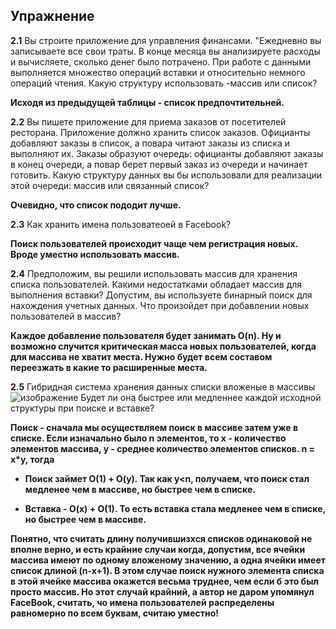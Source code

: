 ## Упражнение 
**2.1** Вы строите приложение для управления финансами. "Ежедневно вы записываете все свои траты. В конце месяца вы анализируете расходы и вычисляете, сколько денег было потрачено. При работе с данными выполняется множество операций вставки и относительно немного операций чтения. Какую структуру использовать -массив или список? 

**Исходя из предыдущей таблицы  - список предпочтительней.** 

**2.2** Вы пишете приложение для приема заказов от посетителей ресторана. Приложение должно хранить список заказов. Официанты добавляют заказы в список, а повара читают заказы из списка и выполняют их. Заказы образуют очередь: официанты добавляют заказы в конец очереди, а повар берет первый заказ из очереди и начинает готовить. Какую структуру данных вы бы использовали для реализации этой очереди: массив или связанный список?	

**Очевидно, что список пододит лучше.**

**2.3** Как хранить имена пользоватеоей в Facebook?

**Поиск пользователей происходит чаще чем регистрация новых. Вроде уместно использовать массив.**

**2.4** Предположим, вы решили использовать массив для хранения списка пользователей. Какими недостатками обладает массив для выполнения вставки? Допустим, вы используете бинарный поиск для нахождения учетных данных. Что произойдет при добавлении новых пользователей в массив?	

**Каждое добавление пользователя будет занимать O(n). Ну и возможно случится критическая масса новых пользователей, когда для массива не хватит места. Нужно будет всем составом переезжать в какие то расширенные места.**

**2.5** Гибридная система хранения данных списки вложеные в массивы
![изображение](https://user-images.githubusercontent.com/116806816/198538199-650f7ffa-384e-4fde-89da-8f7234d8883c.png)
Будет ли она быстрее или медленнее каждой исходной структуры при поиске и вставке?

**Поиск - сначала мы осуществляем поиск в массиве затем уже в списке. Если изначально было n элементов, то x - количество элементов массива, у - среднее количество элементов списков. n = x\*y, тогда** 

* **Поиск займет O(1) + O(y). Так как y<n, получаем, что поиск стал медленее чем в массиве, но быстрее чем в списке.**

* **Вставка - O(x) + O(1). То есть вставка стала медленее чем в списке, но быстрее чем в массиве.**

**Понятно, что считать длину получившизхся списков одинаковой не вполне верно, и есть крайние случаи когда, допустим, все ячейки массива имеют по одному вложеному значению, а одна ячейки имеет список длиной (n-x+1). В этом случае поиск нужного элемента списка в этой ячейке массива окажется весьма труднее, чем если б это был просто массив. Но этот случай крайний, а автор не даром упомянул FaceBook, считать, чо имена пользователей распределены равномерно по всем буквам, считаю уместно!**



